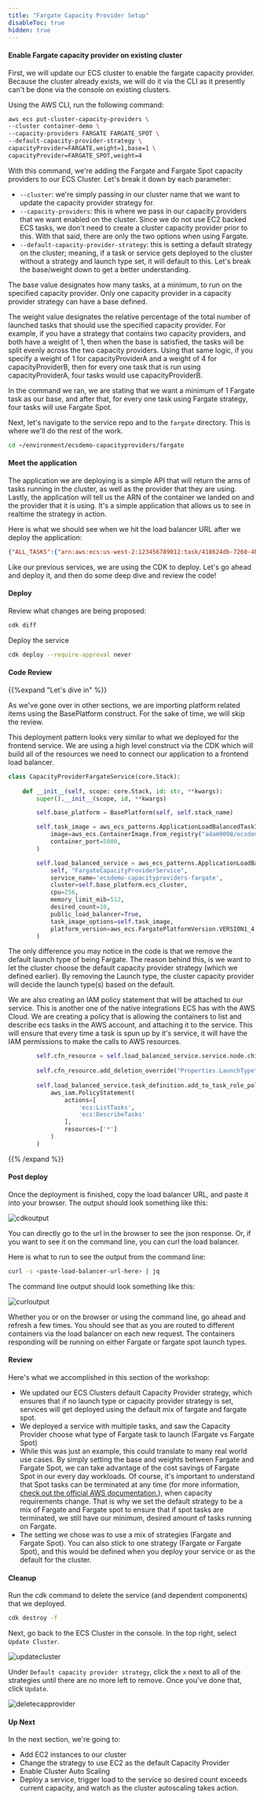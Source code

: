 ```yaml
---
title: "Fargate Capacity Provider Setup"
disableToc: true
hidden: true
---
```

 
#### Enable Fargate capacity provider on existing cluster

First, we will update our ECS cluster to enable the fargate capacity provider. Because the cluster already exists, we will do it via the CLI as it presently can't be done via the console on existing clusters.

Using the AWS CLI, run the following command:

```bash
aws ecs put-cluster-capacity-providers \
--cluster container-demo \
--capacity-providers FARGATE FARGATE_SPOT \
--default-capacity-provider-strategy \
capacityProvider=FARGATE,weight=1,base=1 \
capacityProvider=FARGATE_SPOT,weight=4
```

With this command, we're adding the Fargate and Fargate Spot capacity providers to our ECS Cluster. Let's break it down by each parameter:

 - `--cluster`: we're simply passing in our cluster name that we want to update the capacity provider strategy for.
 - `--capacity-providers`: this is where we pass in our capacity providers that we want enabled on the cluster. Since we do not use EC2 backed ECS tasks, we don't need to create a cluster capacity provider prior to this. With that said, there are only the two options when using Fargate.
 - `--default-capacity-provider-strategy`: this is setting a default strategy on the cluster; meaning, if a task or service gets deployed to the cluster without a strategy and launch type set, it will default to this. Let's break the base/weight down to get a better understanding.

The base value designates how many tasks, at a minimum, to run on the specified capacity provider. Only one capacity provider in a capacity provider strategy can have a base defined.

The weight value designates the relative percentage of the total number of launched tasks that should use the specified capacity provider. For example, if you have a strategy that contains two capacity providers, and both have a weight of 1, then when the base is satisfied, the tasks will be split evenly across the two capacity providers. Using that same logic, if you specify a weight of 1 for capacityProviderA and a weight of 4 for capacityProviderB, then for every one task that is run using capacityProviderA, four tasks would use capacityProviderB. 

In the command we ran, we are stating that we want a minimum of 1 Fargate task as our base, and after that, for every one task using Fargate strategy, four tasks will use Fargate Spot.

Next, let's navigate to the service repo and to the `fargate` directory. This is where we'll do the rest of the work.

```bash
cd ~/environment/ecsdemo-capacityproviders/fargate
```

#### Meet the application

The application we are deploying is a simple API that will return the arns of tasks running in the cluster, as well as the provider that they are using.
Lastly, the application will tell us the ARN of the container we landed on and the provider that it is using. It's a simple application that allows us to see in realtime the strategy in action.

Here is what we should see when we hit the load balancer URL after we deploy the application:

```json
{"ALL_TASKS":{"arn:aws:ecs:us-west-2:123456789012:task/418624db-7260-4ba8-8704-4b057982b571":"FARGATE_SPOT","arn:aws:ecs:us-west-2:123456789012:task/722e89d9-ad20-43ff-8f1c-14f532cbf197":"FARGATE_SPOT","arn:aws:ecs:us-west-2:123456789012:task/73f5e189-ffed-4e3c-ba47-71b37faf2427":"FARGATE_SPOT","arn:aws:ecs:us-west-2:123456789012:task/9dd917d2-34fd-439b-b11f-10b3d7cf9e33":"FARGATE_SPOT","arn:aws:ecs:us-west-2:123456789012:task/a2c3e7f9-0609-4dbb-9a66-cc35a612d821":"FARGATE_SPOT","arn:aws:ecs:us-west-2:123456789012:task/b3c05d52-bc25-4e86-aa52-48da5e03cefa":"FARGATE_SPOT","arn:aws:ecs:us-west-2:123456789012:task/ce7072f1-7c9e-474b-b56b-daf7f3812f05":"FARGATE","arn:aws:ecs:us-west-2:123456789012:task/cf9221af-2de4-4902-92e7-13ede592fbb5":"FARGATE","arn:aws:ecs:us-west-2:123456789012:task/d238d331-fed7-454a-a220-35e2abd11696":"FARGATE","arn:aws:ecs:us-west-2:123456789012:task/de884884-5f84-4e09-ab1e-78e56c5a57d8":"FARGATE"},"MY_ARN":"arn:aws:ecs:us-west-2:123456789012:task/418624db-7260-4ba8-8704-4b057982b571","MY_STRATEGY":"FARGATE_SPOT"}
```

Like our previous services, we are using the CDK to deploy. Let's go ahead and deploy it, and then do some deep dive and review the code!

#### Deploy 

Review what changes are being proposed:

```bash
cdk diff
```

Deploy the service

```bash
cdk deploy --require-approval never
```

#### Code Review

{{%expand "Let's dive in" %}}

As we've gone over in other sections, we are importing platform related items using the BasePlatform construct. For the sake of time, we will skip the review.

This deployment pattern looks very similar to what we deployed for the frontend service. We are using a high level construct via the CDK which will build all of the resources we need to connect our application to a frontend load balancer.

```python
class CapacityProviderFargateService(core.Stack):
    
    def __init__(self, scope: core.Stack, id: str, **kwargs):
        super().__init__(scope, id, **kwargs)

        self.base_platform = BasePlatform(self, self.stack_name)

        self.task_image = aws_ecs_patterns.ApplicationLoadBalancedTaskImageOptions(
            image=aws_ecs.ContainerImage.from_registry("adam9098/ecsdemo-capacityproviders:latest"),
            container_port=5000,
        )

        self.load_balanced_service = aws_ecs_patterns.ApplicationLoadBalancedFargateService(
            self, "FargateCapacityProviderService",
            service_name='ecsdemo-capacityproviders-fargate',
            cluster=self.base_platform.ecs_cluster,
            cpu=256,
            memory_limit_mib=512,
            desired_count=10,
            public_load_balancer=True,
            task_image_options=self.task_image,
            platform_version=aws_ecs.FargatePlatformVersion.VERSION1_4
        )
```

The only difference you may notice in the code is that we remove the default launch type of being Fargate. The reason behind this, is we want to let the cluster choose the default capacity provider strategy (which we defined earlier). By removing the Launch type, the cluster capacity provider will decide the launch type(s) based on the default.

We are also creating an IAM policy statement that will be attached to our service. This is another one of the native integrations ECS has with the AWS Cloud. We are creating a policy that is allowing the containers to list and describe ecs tasks in the AWS account, and attaching it to the service. This will ensure that every time a task is spun up by it's service, it will have the IAM permissions to make the calls to AWS resources.

```python
        self.cfn_resource = self.load_balanced_service.service.node.children[0]
        
        self.cfn_resource.add_deletion_override("Properties.LaunchType")
            
        self.load_balanced_service.task_definition.add_to_task_role_policy(
            aws_iam.PolicyStatement(
                actions=[
                    'ecs:ListTasks',
                    'ecs:DescribeTasks'
                ],
                resources=['*']
            )
        )
```
{{% /expand %}}

#### Post deploy

Once the deployment is finished, copy the load balancer URL, and paste it into your browser. The output should look something like this:

![cdkoutput](/images/cp_lb_output.png)

You can directly go to the url in the browser to see the json response. Or, if you want to see it on the command line, you can curl the load balancer.

Here is what to run to see the output from the command line:

```bash
curl -s <paste-load-balancer-url-here> | jq
```

The command line output should look something like this:

![curloutput](/images/cp_curl_output.png)

Whether you or on the browser or using the command line, go ahead and refresh a few times. You should see that as you are routed to different containers via the load balancer on each new request. The containers responding will be running on either Fargate or fargate spot launch types.

#### Review

Here's what we accomplished in this section of the workshop:

- We updated our ECS Clusters default Capacity Provider strategy, which ensures that if no launch type or capacity provider strategy is set, services will get deployed using the default mix of fargate and fargate spot.
- We deployed a service with multiple tasks, and saw the Capacity Provider choose what type of Fargate task to launch (Fargate vs Fargate Spot)
- While this was just an example, this could translate to many real world use cases. By simply setting the base and weights between Fargate and Fargate Spot, we can take advantage of the cost savings of Fargate Spot in our every day workloads. Of course, it's important to understand that Spot tasks can be terminated at any time (for more information, [check out the official AWS documentation.](https://docs.aws.amazon.com/AmazonECS/latest/developerguide/fargate-capacity-providers.html#fargate-capacity-providers-termination)), when capacity requirements change. That is why we set the default strategy to be a mix of Fargate and Fargate spot to ensure that if spot tasks are terminated, we still have our minimum, desired amount of tasks running on Fargate.
- The setting we chose was to use a mix of strategies (Fargate and Fargate Spot). You can also stick to one strategy (Fargate or Fargate Spot), and this would be defined when you deploy your service or as the default for the cluster.

#### Cleanup

Run the cdk command to delete the service (and dependent components) that we deployed.

```bash
cdk destroy -f
```

Next, go back to the ECS Cluster in the console. In the top right, select `Update Cluster`.

![updatecluster](/images/cp_update_cluster.png)

Under `Default capacity provider strategy`, click the `x` next to all of the strategies until there are no more left to remove. Once you've done that, click `Update`.

![deletecapprovider](/images/cp_delete_default.png)


#### Up Next

In the next section, we're going to:

- Add EC2 instances to our cluster
- Change the strategy to use EC2 as the default Capacity Provider
- Enable Cluster Auto Scaling 
- Deploy a service, trigger load to the service so desired count exceeds current capacity, and watch as the cluster autoscaling takes action.